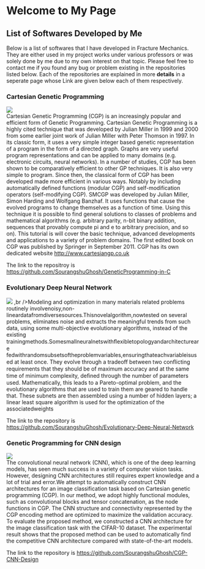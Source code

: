 # Welcome to My Page

## List of Softwares Developed by Me
Below is a list of softwares that I have developed in Fracture Mechanics. They are either used in my project works under various professors or was solely done by me due to my own interest on that topic. Please feel free to contact me if you found any bug or problem existing in the repositories listed below. Each of the repositories are explained in more **details** in a seperate page whose Link are given below each of them respectively.

### Cartesian Genetic Programming

![](https://raw.githubusercontent.com/SourangshuGhosh/SourangshuGhosh.github.io/master/Pictures/download.jpg)
<br />Cartesian Genetic Programming (CGP) is an increasingly popular and efficient form of Genetic Programming. Cartesian Genetic Programming is a highly cited technique that was developed by Julian Miller in 1999 and 2000 from some earlier joint work of Julian Miller with Peter Thomson in 1997. In its classic form, it uses a very simple integer based genetic representation of a program in the form of a directed graph. Graphs are very useful program representations and can be applied to many domains (e.g. electronic circuits, neural networks). In a number of studies, CGP has been shown to be comparatively efficient to other GP techniques. It is also very simple to program. Since then, the classical form of CGP has been developed made more efficient in various ways. Notably by including automatically defined functions (modular CGP) and self-modification operators (self-modifying CGP). SMCGP was developed by Julian Miller, Simon Harding and Wolfgang Banzhaf. It uses functions that cause the evolved programs to change themselves as a function of time. Using this technique it is possible to find general solutions to classes of problems and mathematical algorithms (e.g. arbitrary parity, n-bit binary addition, sequences that provably compute pi and e to arbitrary precision, and so on). This tutorial is will cover the basic technique, advanced developments and applications to a variety of problem domains. The first edited book on CGP was published by Springer in September 2011. CGP has its own dedicated website http://www.cartesiangp.co.uk
 

The link to the repositroy is https://github.com/SourangshuGhosh/GeneticProgramming-in-C
### Evolutionary Deep Neural Network

![](https://raw.githubusercontent.com/SourangshuGhosh/SourangshuGhosh.github.io/master/Pictures/download2.png)
,br />Modeling and optimization in many materials related problems routinely involvenoisy,non-lineardatafromdiversesources.Thisnovelalgorithm,nowtested on several problems, eliminates noise and extracts the meaningful trends from such data, using some multi-objective evolutionary algorithms, instead of the existing trainingmethods.Somesmallneuralnetswithﬂexibletopologyandarchitectureare fedwithrandomsubsetsoftheproblemvariables,ensuringthateachvariableisused at least once. They evolve through a tradeoff between two conﬂicting requirements that they should be of maximum accuracy and at the same time of minimum complexity, deﬁned through the number of parameters used. Mathematically, this leads to a Pareto-optimal problem, and the evolutionary algorithms that are used to train them are geared to handle that. These subnets are then assembled using a number of hidden layers; a linear least square algorithm is used for the optimization of the associatedweights

The link to the repository is https://github.com/SourangshuGhosh/Evolutionary-Deep-Neural-Network
### Genetic Programming for CNN design

![](https://raw.githubusercontent.com/SourangshuGhosh/SourangshuGhosh.github.io/master/Pictures/download3.png)
<br />The convolutional neural network (CNN), which is one of the deep learning models, has seen much success in a variety of computer vision tasks. However, designing CNN architectures still requires expert knowledge and a lot of trial and error.We attempt to automatically construct CNN architectures for an image classification task based on Cartesian genetic programming (CGP). In our method, we adopt highly functional modules, such as convolutional blocks and tensor concatenation, as the node functions in CGP. The CNN structure and connectivity represented by the CGP encoding method are optimized to maximize the validation accuracy. To evaluate the proposed method, we constructed a CNN architecture for the image classification task with the CIFAR-10 dataset. The experimental result shows that the proposed method can be used to automatically find the competitive CNN architecture compared with state-of-the-art models.

The link to the repository is https://github.com/SourangshuGhosh/CGP-CNN-Design

